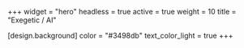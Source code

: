 +++
widget = "hero"
headless = true
active = true
weight = 10
title = "Exegetic / AI"

[design.background]
  color = "#3498db"
  text_color_light = true
+++
